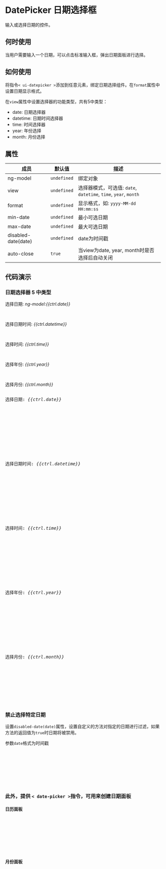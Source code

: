# DatePicker 日期选择框

输入或选择日期的控件。

## 何时使用

当用户需要输入一个日期，可以点击标准输入框，弹出日期面板进行选择。

## 如何使用

将指令`< ui-datepicker >`添加到任意元素，绑定日期选择组件。在`format`属性中设置日期显示格式。

在`view`属性中设置选择器的功能类型，共有5中类型：

- date: 日期选择器
- datetime: 日期时间选择器
- time: 时间选择器
- year: 年份选择
- month: 月份选择


## 属性

| 成员 	| 默认值	| 描述	| 
| -------| ----| ---| 
| ng-model	| `undefined`	| 绑定对象	| 
| view	| `undefined`	| 选择器模式，可选值: `date`, `datetime`, `time`, `year`, `month`	| 
| format		| `undefined`		| 显示格式，如: `yyyy-MM-dd HH:mm:ss`	| 
| min-date		| `undefined`		| 最小可选日期	| 
| max-date		| `undefined`		| 最大可选日期	| 
| disabled-date(date)		| `undefined`		| date为时间戳	| 
| auto-close	| 	`true`		| 当view为date, year, month时是否选择后自动关闭	| 

## 代码演示

### 日期选择器 5 中类型

<div class="bs-example">
    <p>选择日期: <em>ng-model:{{ctrl.date}}</em></p>
<div class="row">
    <div class="col-md-4">
        <ui-datepicker ng-model="ctrl.date" view="date" format="yyyy-MM-dd" />
    </div>
</div>
<br />
<p>选择日期时间: <em>{{ctrl.datetime}}</em></p>
<div class="row">
    <div class="col-md-4">
    <ui-datepicker ng-model="ctrl.datetime" view="datetime" format="yyyy-MM-dd HH:mm:ss" />
    </div>
</div>
<br />
<p>选择时间: <em>{{ctrl.time}}</em></p>
<div class="row">
    <div class="col-md-4">
      <ui-datepicker ng-model="ctrl.time" view="time" format="HH:mm:ss" />
    </div>
</div>
<br />
<p>选择年份: <em>{{ctrl.year}}</em></p>
<div class="row">
    <div class="col-md-4">
      <ui-datepicker ng-model="ctrl.year" view="year" format="yyyy" />
    </div>
</div>
<br />
<p>选择月份: <em>{{ctrl.month}}</em></p>
<div class="row">
    <div class="col-md-4">
       <ui-datepicker ng-model="ctrl.month" view="month" format="MM" />
    </div>
</div>
</div>
<ui-clipboard clipboard-target="clipboard1"></ui-clipboard>
<div class="highlight" id="clipboard1">
<pre>
<p>选择日期: <em>{{ctrl.date}}</em></p>
<div class="row">
    <div class="col-md-4">
        <ui-datepicker ng-model="ctrl.date" view="date" format="yyyy-MM-dd" />
    </div>
</div>
<br />
<p>选择日期时间: <em>{{ctrl.datetime}}</em></p>
<div class="row">
    <div class="col-md-4">
    <ui-datepicker ng-model="ctrl.datetime" view="datetime" format="yyyy-MM-dd HH:mm:ss" />
    </div>
</div>
<br />
<p>选择时间: <em>{{ctrl.time}}</em></p>
<div class="row">
    <div class="col-md-4">
      <ui-datepicker ng-model="ctrl.time" view="time" format="HH:mm:ss" />
    </div>
</div>
<br />
<p>选择年份: <em>{{ctrl.year}}</em></p>
<div class="row">
    <div class="col-md-4">
      <ui-datepicker ng-model="ctrl.year" view="year" format="yyyy" />
    </div>
</div>
<br />
<p>选择月份: <em>{{ctrl.month}}</em></p>
<div class="row">
    <div class="col-md-4">
       <ui-datepicker ng-model="ctrl.month" view="month" format="MM" />
    </div>
</div>
</pre>
</div>

### 禁止选择特定日期

设置`disabled-date(date)`属性，设置自定义的方法对指定的日期进行过滤，如果方法的返回值为`true`时日期将被禁用。

参数`date`格式为时间戳

 <div class="bs-example">
 <div class="row">
    <div class="col-md-4">
       <ui-datepicker ng-model="ctrl.datetime" view="datetime" format="yyyy-MM-dd HH:mm:ss" disabled-date="ctrl.disabled(date)"/>
    </div>
</div>
 </div>
 <ui-clipboard clipboard-target="clipboard2"></ui-clipboard>
<div class="highlight" id="clipboard2">
<pre>
<div class="row">
    <div class="col-md-4">
       <ui-datepicker ng-model="ctrl.datetime" view="datetime" format="yyyy-MM-dd HH:mm:ss" disabled-date="ctrl.disabled(date)"/>
    </div>
</div>
</pre>
</div>


### 此外，提供 `< date-picker >`指令，可用来创建日期面板

#### 日历面板

<div class="bs-example">
 <div class="row">
    <div class="col-md-4">
       <date-picker ng-model="ctrl.date" view="date" format="yyyy-MM-dd" />
    </div>
</div>
 </div>
 <ui-clipboard clipboard-target="clipboard4"></ui-clipboard>
<div class="highlight" id="clipboard4">
<pre>
<div class="row">
    <div class="col-md-4">
       <date-picker ng-model="ctrl.date" view="date" format="yyyy-MM-dd" />
    </div>
</div>
</pre>
</div>

#### 月份面板

<div class="bs-example">
 <div class="row">
    <div class="col-md-4">
       <date-picker ng-model="ctrl.date" view="month" format="MM"/>
    </div>
</div>
 </div>
 <ui-clipboard clipboard-target="clipboard5"></ui-clipboard>
<div class="highlight" id="clipboard5">
<pre>
<div class="row">
    <div class="col-md-4">
       <date-picker ng-model="ctrl.date" view="month" format="MM"/>
    </div>
</div>
</pre>
</div>